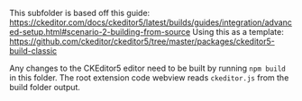 This subfolder is based off this guide:
https://ckeditor.com/docs/ckeditor5/latest/builds/guides/integration/advanced-setup.html#scenario-2-building-from-source
Using this as a template:
https://github.com/ckeditor/ckeditor5/tree/master/packages/ckeditor5-build-classic

Any changes to the CKEditor5 editor need to be built by running `npm build` in this folder. The root extension code webview reads `ckeditor.js` from the build folder output.